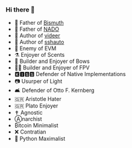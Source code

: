### Hi there 👋

- 🧒 Father of [Bismuth](https://github.com/bismuthfoundation/Bismuth)
- 👶 Father of [NADO](https://github.com/hclivess/nado)
- 📖 Author of [videer](https://github.com/hclivess/videer)
- 📖 Author of [sshauto](https://github.com/hclivess/sshauto)
- 🥷 Enemy of EVM
- ⚗️ Enjoyer of Scents
- 🏹 Builder and Enjoyer of Bows
- 👨‍✈️ Builder and Enjoyer of FPV
- 🅺🅸🆂🆂 Defender of Native Implementations
- 📷 Usurper of Light
- 🛋️ Defender of Otto F. Kernberg
- 🇬🇷 Aristotle Hater
- 🇬🇷 Plato Enjoyer
- ✝️️ Agnostic
- Ⓐnarchist
- ₿itcoin Minimalist
- ❌ Contratian
- 🐍 Python Maximalist
